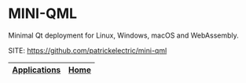 # MINI-QML
 
 Minimal Qt deployment for Linux, Windows, macOS and WebAssembly.
 
 SITE: https://github.com/patrickelectric/mini-qml

 | [Applications](https://portable-linux-apps.github.io/apps.html) | [Home](https://portable-linux-apps.github.io)
 | --- | --- |
